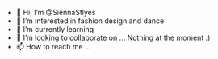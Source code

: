 - 👋 Hi, I’m @SiennaStlyes
- 👀 I’m interested in fashion design and dance
- 🌱 I’m currently learning 
- 💞️ I’m looking to collaborate on ... Nothing at the moment :)
- 📫 How to reach me ...

<!---
SiennaStlyes/SiennaStlyes is a ✨ special ✨ repository because its `README.md` (this file) appears on your GitHub profile.
You can click the Preview link to take a look at your changes.
--->
